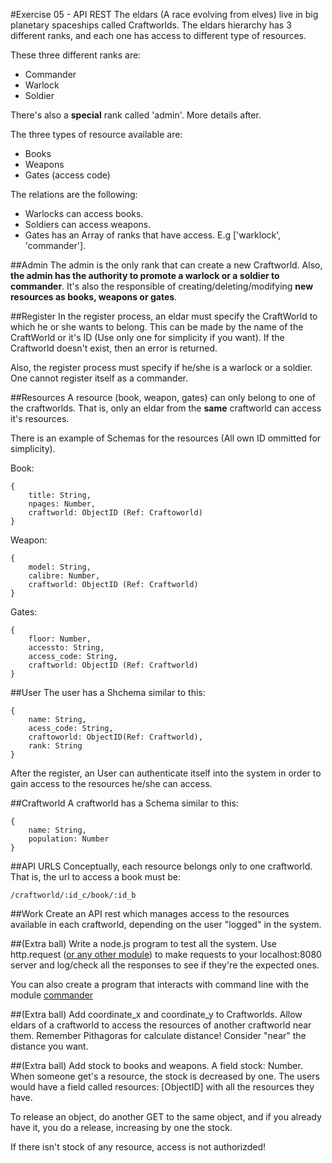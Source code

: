 #Exercise 05 - API REST
The eldars (A race evolving from elves) live in big planetary spaceships called Craftworlds. The eldars hierarchy has 3 different ranks, and each one has access to different type of resources.

These three different ranks are:
- Commander
- Warlock
- Soldier

There's also a **special** rank called 'admin'. More details after.

The three types of resource available are:
- Books
- Weapons
- Gates (access code)

The relations are the following:
- Warlocks can access books.
- Soldiers can access weapons.
- Gates has an Array of ranks that have access. E.g ['warklock', 'commander'].

##Admin
The admin is the only rank that can create a new Craftworld. Also, **the admin has the authority to promote a warlock or a soldier to commander**. It's also the responsible of creating/deleting/modifying **new resources as books, weapons or gates**.

##Register
In the register process, an eldar must specify the CraftWorld to which he or she wants to belong. This can be made by the name of the CraftWorld or it's ID (Use only one for simplicity if you want). If the Craftworld doesn't exist, then an error is returned.

Also, the register process must specify if he/she is a warlock or a soldier. One cannot register itself as a commander.

##Resources
A resource (book, weapon, gates) can only belong to one of the craftworlds. That is, only an eldar from the **same** craftworld can access it's resources.

There is an example of Schemas for the resources (All own ID ommitted for simplicity).

Book:

    {
        title: String,
        npages: Number,
        craftworld: ObjectID (Ref: Craftoworld)
    }

Weapon:

    {
        model: String,
        calibre: Number,
        craftworld: ObjectID (Ref: Craftworld)
    }

Gates:

    {
        floor: Number,
        accessto: String,
        access_code: String,
        craftworld: ObjectID (Ref: Craftworld)
    }

##User
The user has a Shchema similar to this:

    {
        name: String,
        acess_code: String,
        craftoworld: ObjectID(Ref: Craftworld),
        rank: String
    }

After the register, an User can authenticate itself into the system in order to gain access to the resources he/she can access.

##Craftworld
A craftworld has a Schema similar to this:

    {
        name: String,
        population: Number
    }

##API URLS
Conceptually, each resource belongs only to one craftworld. That is, the url to access a book must be:

    /craftworld/:id_c/book/:id_b

##Work
Create an API rest which manages access to the resources available in each craftworld, depending on the user "logged" in the system.

##(Extra ball)
Write a node.js program to test all the system. Use http.request ([or any other module](https://www.npmjs.com/package/request)) to make requests to your localhost:8080 server and log/check all the responses to see if they're the expected ones.

You can also create a program that interacts with command line with the module [commander](https://www.npmjs.com/package/commander)

##(Extra ball)
Add coordinate_x and coordinate_y to Craftworlds. Allow eldars of a craftworld to access the resources of another craftworld near them. Remember Pithagoras for calculate distance! Consider "near" the distance you want.

##(Extra ball)
Add stock to books and weapons. A field stock: Number. When someone get's a resource, the stock is decreased by one. The users would have a field called resources: [ObjectID] with all the resources they have.

To release an object, do another GET to the same object, and if you already have it, you do a release, increasing by one the stock.

If there isn't stock of any resource, access is not authorizded!
